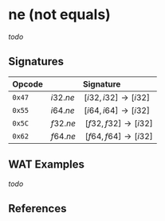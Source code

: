
# ne (not equals)

_todo_




## Signatures

| Opcode | Signature |
|--------|-----------|
| `0x47` | $i32.ne \quad [ i32, i32 ] \to [ i32 ]$ |
| `0x55` | $i64.ne \quad [ i64, i64 ] \to [ i32 ]$ |
| `0x5C` | $f32.ne \quad [ f32, f32 ] \to [ i32 ]$ |
| `0x62` | $f64.ne \quad [ f64, f64 ] \to [ i32 ]$ |



## WAT Examples

_todo_


## References

[^§2.4.1]: _WebAssembly Core Specification: Numeric Instructions_ - <https://webassembly.github.io/spec/core/bikeshed/#numeric-instructions%E2%91%A0>


